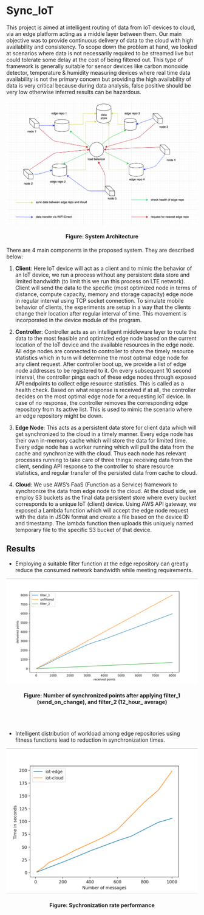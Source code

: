 # Sync_IoT


This project is aimed at intelligent routing of data from IoT devices to cloud, via an edge platform acting as a middle layer between them. Our main objective was to provide continuous delivery of data to the cloud with high availability and consistency. To scope down the problem at hand, we looked at scenarios where data is not necessarily required to be streamed live but could tolerate some delay at the cost of being filtered out. This type of framework is generally suitable for sensor devices like carbon monoxide detector, temperature & humidity measuring devices where real time data availability is not the primary concern but providing the high availability of data is very critical because during data analysis, false positive should be very low otherwise inferred results can be hazardous.

<img src="https://github.com/Mahendra-Maiti/Sync_IoT/blob/master/System_Architecture.png">
<h4 align=center><b>Figure:</b> System Architecture</h4>

There are 4 main components in the proposed system. They are described below:

1.	**Client**:
Here IoT device will act as a client and to mimic the behavior of an IoT device, we run a process without any persistent data store and limited bandwidth (to limit this we run this process on LTE network). Client will send the data to the specific (most optimized node in terms of distance, compute capacity, memory and storage capacity) edge node in regular interval using TCP socket connection. To simulate mobile behavior of clients, the experiments are setup in a way that the clients change their location after regular interval of time. This movement is incorporated in the device module of the program.

2.	**Controller**:
Controller acts as an intelligent middleware layer to route the data to the most feasible and optimized edge node based on the current location of the IoT device and the available resources in the edge node. All edge nodes are connected to controller to share the timely resource statistics which in turn will determine the most optimal edge node for any client request. 
After controller boot up, we provide a list of edge node addresses to be registered to it. On every subsequent 10 second interval, the controller pings each of these edge nodes through exposed API endpoints to collect edge resource statistics. This is called as a health check. Based on what response is received if at all, the controller decides on the most optimal edge node for a requesting IoT device. In case of no response, the controller removes the corresponding edge repository from its active list. This is used to mimic the scenario where an edge repository might be down.

3.	**Edge Node**:
This acts as a persistent data store for client data which will get synchronized to the cloud in a timely manner. Every edge node has their own in-memory cache which will store the data for limited time. Every edge node has a worker running which will pull the data from the cache and synchronize with the cloud. Thus each node has relevant processes running to take care of three things: receiving data from the client, sending API response to the controller to share resource statistics, and regular transfer of the persisted data from cache to cloud.

4.	**Cloud**:
We use AWS’s FaaS (Function as a Service) framework to synchronize the data from edge node to the cloud. At the cloud side, we employ S3 buckets as the final data persistent store where every bucket corresponds to a unique IoT (client) device. Using AWS API gateway, we exposed a Lambda function which will accept the edge node request with the data in JSON format and create a file based on the device ID and timestamp. The lambda function then uploads this uniquely named temporary file to the specific S3 bucket of that device.



## Results

- Employing a suitable filter function at the edge repository can greatly reduce the consumed network bandwidth while meeting requirements.

<img src="https://github.com/Mahendra-Maiti/Sync_IoT/blob/master/result_curve_bandwidth.png">
<h4 align=center><b>Figure:</b> Number of synchronized points after applying filter_1 (send_on_change), and filter_2 (12_hour_ average) </h4>
<br><br>

- Intelligent distribution of workload among edge repositories using fitness functions lead to reduction in synchronization times.

<img src="https://github.com/Mahendra-Maiti/Sync_IoT/blob/master/result_curve_time.png">
<h4 align=center><b>Figure:</b> Sychronization rate performance </h4>
<br><br>







